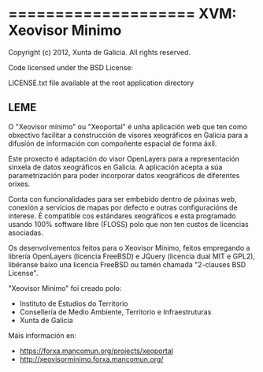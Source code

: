 ====================
XVM: Xeovisor Minimo 
====================
Copyright (c) 2012, Xunta de Galicia. All rights reserved.

Code licensed under the BSD License: 

LICENSE.txt file available at the root application directory


LEME 
----
O "Xeovisor mínimo" ou "Xeoportal" é unha aplicación web que ten como obxectivo facilitar a construcción de 
visores xeográficos en Galicia para a difusión de información con compoñente espacial de forma áxil.

Este proxecto é adaptación do visor OpenLayers para a representación sinxela de datos xeográficos en Galicia.
A aplicación acepta a súa parametrización para poder incorporar datos xeográficos de diferentes orixes.

Conta con funcionalidades para ser embebido dentro de páxinas web, conexión a servicios de mapas por defecto
e outras configuracións de interese. É compatible cos estándares xeográficos e esta programado usando 100% software libre (FLOSS) 
polo que non ten custos de licencias asociadas.

Os desenvolvementos feitos para o Xeovisor Minimo, feitos empregando a librería OpenLayers (licencia FreeBSD) e JQuery (licencia dual MIT e GPL2), 
libéranse baixo una licencia FreeBSD ou tamén chamada "2-clauses BSD License".

"Xeovisor Minimo" foi creado polo:
 * Instituto de Estudios do Territorio
 * Consellería de Medio Ambiente, Territorio e Infraestruturas 
 * Xunta de Galicia

Máis información en:
 * https://forxa.mancomun.org/projects/xeoportal
 * http://xeovisorminimo.forxa.mancomun.org/


 
